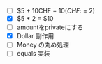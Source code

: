 - [ ] $5 + 10CHF = $10 (CHF:$ = 2)
- [x] $5 * 2 = $10
- [ ] amountをprivateにする
- [x] Dollar 副作用
- [ ] Money の丸め処理
- [ ] equals  実装
